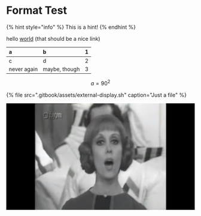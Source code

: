 # Format Test

{% hint style="info" %}
This is a hint!
{% endhint %}

hello [world](format-test.md) \(that should be a nice link\)

| a | b | 1 |
| :--- | :--- | :--- |
| c | d | 2 |
| never again | maybe, though | 3 |

$$
a = 90^2
$$

{% file src=".gitbook/assets/external-display.sh" caption="Just a file" %}

![](.gitbook/assets/screenshot-2018-08-22-11-37-48-632930335.png)

